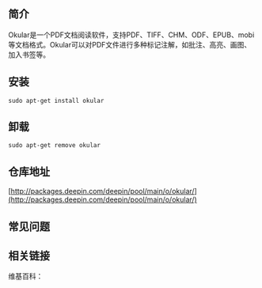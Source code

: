 ## 简介

Okular是一个PDF文档阅读软件，支持PDF、TIFF、CHM、ODF、EPUB、mobi等文档格式。Okular可以对PDF文件进行多种标记注解，如批注、高亮、画图、 加入书签等。

## 安装

`sudo apt-get install okular`

## 卸载

`sudo apt-get remove okular`

## 仓库地址

[http://packages.deepin.com/deepin/pool/main/o/okular/](http://packages.deepin.com/deepin/pool/main/o/okular/)


## 常见问题


## 相关链接

维基百科：